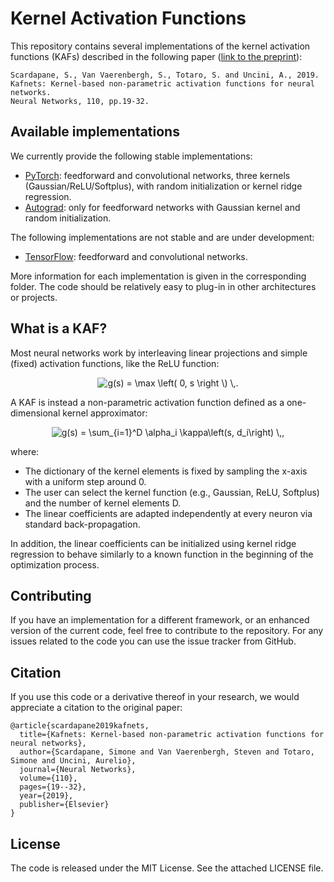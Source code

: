 # Kernel Activation Functions

This repository contains several implementations of the kernel activation functions (KAFs) described in the following paper ([link to the preprint](https://arxiv.org/abs/1707.04035)):
	
	Scardapane, S., Van Vaerenbergh, S., Totaro, S. and Uncini, A., 2019. 
	Kafnets: Kernel-based non-parametric activation functions for neural networks. 
	Neural Networks, 110, pp.19-32.
	
## Available implementations

We currently provide the following stable implementations:

* [PyTorch](/pytorch): feedforward and convolutional networks, three kernels (Gaussian/ReLU/Softplus), with random initialization or kernel ridge regression.
* [Autograd](https://github.com/HIPS/autograd): only for feedforward networks with Gaussian kernel and random initialization.

The following implementations are not stable and are under development:

* [TensorFlow](/tensorflow/): feedforward and convolutional networks.
	
More information for each implementation is given in the corresponding folder. The code should be relatively easy to plug-in in other architectures or projects.

## What is a KAF?

Most neural networks work by interleaving linear projections and simple (fixed) activation functions, like the ReLU function:

<p align="center">
<img src="https://latex.codecogs.com/svg.latex?g(s)&space;=&space;\max&space;\left(&space;0,&space;s&space;\right&space;\)&space;\,." title="g(s) = \max \left( 0, s \right \) \,." />
</p>

A KAF is instead a non-parametric activation function defined as a one-dimensional kernel approximator:

<p align="center">
<img src="https://latex.codecogs.com/svg.latex?g(s)&space;=&space;\sum_{i=1}^D&space;\alpha_i&space;\kappa\left(s,&space;d_i\right)&space;\,," title="g(s) = \sum_{i=1}^D \alpha_i \kappa\left(s, d_i\right) \,," />
</p>

where:

* The dictionary of the kernel elements is fixed by sampling the x-axis with a uniform step around 0.
* The user can select the kernel function (e.g., Gaussian, ReLU, Softplus) and the number of kernel elements D.
* The linear coefficients are adapted independently at every neuron via standard back-propagation.

In addition, the linear coefficients can be initialized using kernel ridge regression to behave similarly to a known function in the beginning of the optimization process.

## Contributing

If you have an implementation for a different framework, or an enhanced version of the current code, feel free to contribute to the repository. For any issues related to the code you can use the issue tracker from GitHub.

## Citation

If you use this code or a derivative thereof in your research, we would appreciate a citation to the original paper:

	@article{scardapane2019kafnets,
      title={Kafnets: Kernel-based non-parametric activation functions for neural networks},
      author={Scardapane, Simone and Van Vaerenbergh, Steven and Totaro, Simone and Uncini, Aurelio},
      journal={Neural Networks},
      volume={110},
      pages={19--32},
      year={2019},
      publisher={Elsevier}
    }
	
## License

The code is released under the MIT License. See the attached LICENSE file.
